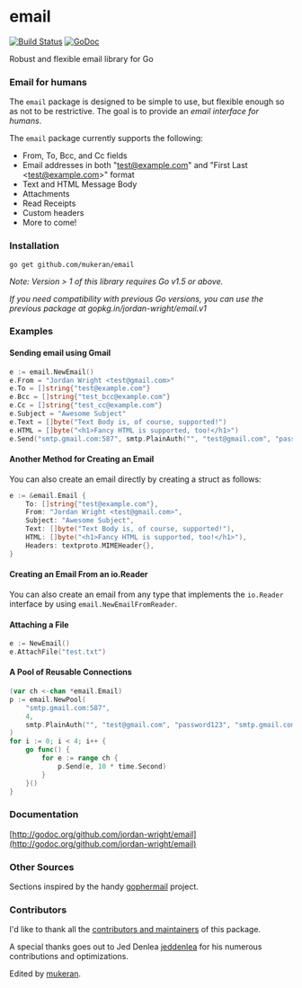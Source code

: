 email
=====

[![Build Status](https://travis-ci.org/jordan-wright/email.png?branch=master)](https://travis-ci.org/jordan-wright/email) [![GoDoc](https://godoc.org/github.com/jordan-wright/email?status.svg)](https://godoc.org/github.com/jordan-wright/email)

Robust and flexible email library for Go

### Email for humans
The ```email``` package is designed to be simple to use, but flexible enough so as not to be restrictive. The goal is to provide an *email interface for humans*.

The ```email``` package currently supports the following:
*  From, To, Bcc, and Cc fields
*  Email addresses in both "test@example.com" and "First Last &lt;test@example.com&gt;" format
*  Text and HTML Message Body
*  Attachments
*  Read Receipts
*  Custom headers
*  More to come!

### Installation
```go get github.com/mukeran/email```

*Note: Version > 1 of this library requires Go v1.5 or above.*

*If you need compatibility with previous Go versions, you can use the previous package at gopkg.in/jordan-wright/email.v1*

### Examples
#### Sending email using Gmail
```go
e := email.NewEmail()
e.From = "Jordan Wright <test@gmail.com>"
e.To = []string{"test@example.com"}
e.Bcc = []string{"test_bcc@example.com"}
e.Cc = []string{"test_cc@example.com"}
e.Subject = "Awesome Subject"
e.Text = []byte("Text Body is, of course, supported!")
e.HTML = []byte("<h1>Fancy HTML is supported, too!</h1>")
e.Send("smtp.gmail.com:587", smtp.PlainAuth("", "test@gmail.com", "password123", "smtp.gmail.com"))
```

#### Another Method for Creating an Email
You can also create an email directly by creating a struct as follows:
```go
e := &email.Email {
	To: []string{"test@example.com"},
	From: "Jordan Wright <test@gmail.com>",
	Subject: "Awesome Subject",
	Text: []byte("Text Body is, of course, supported!"),
	HTML: []byte("<h1>Fancy HTML is supported, too!</h1>"),
	Headers: textproto.MIMEHeader{},
}
```

#### Creating an Email From an io.Reader
You can also create an email from any type that implements the ```io.Reader``` interface by using ```email.NewEmailFromReader```.

#### Attaching a File
```go
e := NewEmail()
e.AttachFile("test.txt")
```

#### A Pool of Reusable Connections
```go
(var ch <-chan *email.Email)
p := email.NewPool(
	"smtp.gmail.com:587",
	4,
	smtp.PlainAuth("", "test@gmail.com", "password123", "smtp.gmail.com"),
)
for i := 0; i < 4; i++ {
	go func() {
		for e := range ch {
			p.Send(e, 10 * time.Second)
		}
	}()
}
```

### Documentation
[http://godoc.org/github.com/jordan-wright/email](http://godoc.org/github.com/jordan-wright/email)

### Other Sources
Sections inspired by the handy [gophermail](https://github.com/jpoehls/gophermail) project.

### Contributors
I'd like to thank all the [contributors and maintainers](https://github.com/jordan-wright/email/graphs/contributors) of this package.

A special thanks goes out to Jed Denlea [jeddenlea](https://github.com/jeddenlea) for his numerous contributions and optimizations.

Edited by [mukeran](https://github.com/mukeran).